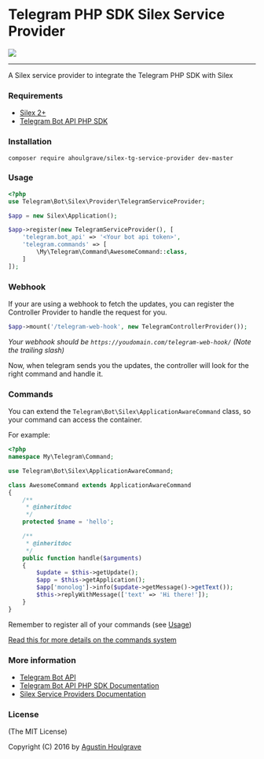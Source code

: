 # Telegram PHP SDK Silex Service Provider
<img src="https://travis-ci.org/ahoulgrave/telegram-silex-provider.svg?branch=master">

---
A Silex service provider to integrate the Telegram PHP SDK with Silex
### <a name="requirements">Requirements</a>

 - [Silex 2+](http://silex.sensiolabs.org/)
 - [Telegram Bot API PHP SDK](https://telegram-bot-sdk.readme.io/)

### <a name="installation">Installation</a>

```
composer require ahoulgrave/silex-tg-service-provider dev-master
```

### <a name="usage">Usage</a>

```php
<?php
use Telegram\Bot\Silex\Provider\TelegramServiceProvider;

$app = new Silex\Application();

$app->register(new TelegramServiceProvider(), [
    'telegram.bot_api' => '<Your bot api token>',
    'telegram.commands' => [
        \My\Telegram\Command\AwesomeCommand::class,
    ]
]);
```

### <a name="webhook">Webhook</a>

If your are using a webhook to fetch the updates, you can register the Controller Provider to handle the request for you.

```php
$app->mount('/telegram-web-hook', new TelegramControllerProvider());
```

*Your webhook should be `https://youdomain.com/telegram-web-hook/` (Note the trailing slash)*

Now, when telegram sends you the updates,  the controller will look for the right command and handle it.

### <a name="commands">Commands</a>

You can extend the `Telegram\Bot\Silex\ApplicationAwareCommand` class, so your command can access the container.

For example:

```php
<?php
namespace My\Telegram\Command;

use Telegram\Bot\Silex\ApplicationAwareCommand;

class AwesomeCommand extends ApplicationAwareCommand
{
    /**
     * @inheritdoc
     */
    protected $name = 'hello';

    /**
     * @inheritdoc
     */
    public function handle($arguments)
    {
        $update = $this->getUpdate();
        $app = $this->getApplication();
        $app['monolog']->info($update->getMessage()->getText());
        $this->replyWithMessage(['text' => 'Hi there!']);
    }
}

```

Remember to register all of your commands (see [Usage](#usage))

[Read this for more details on the commands system](https://telegram-bot-sdk.readme.io/docs/commands-system)

### <a name="more-information">More information</a>

 - [Telegram Bot API](https://core.telegram.org/bots/api)
 - [Telegram Bot API PHP SDK Documentation](https://telegram-bot-sdk.readme.io/)
 - [Silex Service Providers Documentation](http://silex.sensiolabs.org/doc/master/providers.html)

### <a name="license">License</a>

(The MIT License)

Copyright (C) 2016 by [Agustin Houlgrave](mailto:a.houlgrave@gmail.com)
